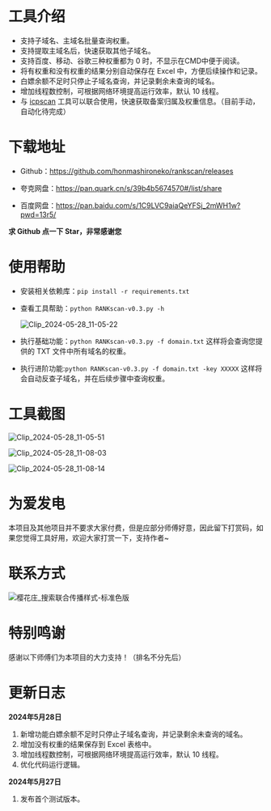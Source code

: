 # 工具介绍

- 支持子域名、主域名批量查询权重。
- 支持提取主域名后，快速获取其他子域名。
- 支持百度、移动、谷歌三种权重都为 0 时，不显示在CMD中便于阅读。
- 将有权重和没有权重的结果分别自动保存在 Excel 中，方便后续操作和记录。
- 白嫖余额不足时只停止子域名查询，并记录剩余未查询的域名。
- 增加线程数控制，可根据网络环境提高运行效率，默认 10 线程。
- 与 [icpscan](https://github.com/honmashironeko/icpscan) 工具可以联合使用，快速获取备案归属及权重信息。（目前手动，自动化待完成）

# 下载地址

- Github：https://github.com/honmashironeko/rankscan/releases

- 夸克网盘：https://pan.quark.cn/s/39b4b5674570#/list/share

- 百度网盘：https://pan.baidu.com/s/1C9LVC9aiaQeYFSj_2mWH1w?pwd=13r5/

**求 Github 点一下 Star，非常感谢您**

# 使用帮助

- 安装相关依赖库：`pip install -r requirements.txt`

- 查看工具帮助：`python RANKscan-v0.3.py -h`

  ![Clip_2024-05-28_11-05-22](https://github.com/honmashironeko/rankscan/assets/139044047/70392207-acfe-4f78-bd6f-a4efd092412e)


- 执行基础功能：`python RANKscan-v0.3.py -f domain.txt` 这样将会查询您提供的 TXT 文件中所有域名的权重。

- 执行进阶功能:`python RANKscan-v0.3.py -f domain.txt -key XXXXX` 这样将会自动反查子域名，并在后续步骤中查询权重。

# 工具截图

![Clip_2024-05-28_11-05-51](https://github.com/honmashironeko/rankscan/assets/139044047/f3986acb-509c-49f0-a1a7-6e9c6af99801)

![Clip_2024-05-28_11-08-03](https://github.com/honmashironeko/rankscan/assets/139044047/134c5fa8-d77b-499b-a8d5-310c35936996)

![Clip_2024-05-28_11-08-14](https://github.com/honmashironeko/rankscan/assets/139044047/c2115a99-fba6-4758-9e2d-42b1a866774e)

# 为爱发电

本项目及其他项目并不要求大家付费，但是应部分师傅好意，因此留下打赏码，如果您觉得工具好用，欢迎大家打赏一下，支持作者~

# 联系方式

![樱花庄_搜索联合传播样式-标准色版](https://github.com/honmashironeko/rankscan/assets/139044047/968215a8-1b3e-4e43-bbc5-c36a907b3e82)

# 特别鸣谢

感谢以下师傅们为本项目的大力支持！（排名不分先后）

# 更新日志

**2024年5月28日**

1. 新增功能白嫖余额不足时只停止子域名查询，并记录剩余未查询的域名。
2. 增加没有权重的结果保存到 Excel 表格中。
3. 增加线程数控制，可根据网络环境提高运行效率，默认 10 线程。
4. 优化代码运行逻辑。

**2024年5月27日**

1. 发布首个测试版本。
